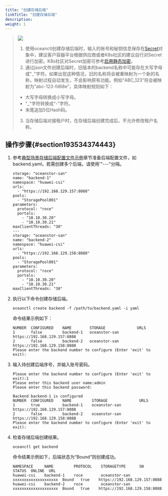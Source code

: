 ```yaml
---
title: "创建存储后端"
linkTitle: "创建存储后端"
description: 
weight: 1
---
```


>![](/css-docs/public_sys-resources/zh-cn/icon-note.gif)  
>1.  使用oceanctl创建存储后端时，输入的账号和秘钥信息保存在[Secret](https://kubernetes.io/zh-cn/docs/concepts/configuration/secret/)对象中，建议客户容器平台根据供应商或者K8s社区的建议自行对Secret进行加密。K8s社区对Secret加密可参考[启用静态加密](https://kubernetes.io/zh-cn/docs/tasks/administer-cluster/encrypt-data/)。
>2.  通过json文件创建后端时，旧版本的backend名称中可能存在大写字母或"\_"字符。如果出现这种情况，旧的名称将会被重映射为一个新的名称，映射过程自动发生，不会影响原有功能。例如“ABC\_123”将会被映射为“abc-123-fd68e”，具体映射规则如下：
>    -   大写字母转换成小写字母。
>    -   "\_"字符转换成“-”字符。
>    -   末尾追加5位Hash码。
>3.  当存储后端对接租户时，在存储后端创建完成后，不允许修改租户名称。

## 操作步骤{#section193534374443}

1.  参考[典型场景存储后端配置文件示例](/docs/storage-backend-management/managing-storage-backends/creating-a-storage-backend/examples-of-storage-backend-configuration-files-in-typical-scenarios)章节准备后端配置文件，如backend.yaml，若需创建多个后端，请使用'"---"分隔。

    ```
    storage: "oceanstor-san"
    name: "backend-1"
    namespace: "huawei-csi"
    urls:
      - "https://192.168.129.157:8088"
    pools:
      - "StoragePool001"
    parameters:
      protocol: "roce"
      portals:
        - "10.10.30.20"
        - "10.10.30.21"
    maxClientThreads: "30"
    ---
    storage: "oceanstor-san"
    name: "backend-2"
    namespace: "huawei-csi"
    urls:
      - "https://192.168.129.158:8088"
    pools:
      - "StoragePool001"
    parameters:
      protocol: "roce"
      portals:
        - "10.10.30.20"
        - "10.10.30.21"
    maxClientThreads: "30"
    ```

2.  执行以下命令创建存储后端。

    ```
    oceanctl create backend -f /path/to/backend.yaml -i yaml
    ```

    命令结果示例如下：

    ```
    NUMBER  CONFIGURED    NAME        STORAGE              URLS                
    1       false         backend-1   oceanstor-san        https://192.168.129.157:8088 
    2       false         backend-2   oceanstor-san        https://192.168.129.158:8088 
    Please enter the backend number to configure (Enter 'exit' to exit):
    ```

3.  输入待创建后端序号，并输入账号密码。

    ```
    Please enter the backend number to configure (Enter 'exit' to exit):1
    Please enter this backend user name:admin
    Please enter this backend password:
    
    Backend backend-1 is configured
    NUMBER  CONFIGURED    NAME         STORAGE              URLS               
    1       true          backend-1    oceanstor-san        https://192.168.129.157:8088 
    2       false         backend-2    oceanstor-san        https://192.168.129.158:8088 
    Please enter the backend number to configure (Enter 'exit' to exit):
    ```

4.  检查存储后端创建结果。

    ```
    oceanctl get backend
    ```

    命令结果示例如下，后端状态为“Bound“则创建成功。

    ```
    NAMESPACE     NAME         PROTOCOL    STORAGETYPE      SN                    STATUS  ONLINE  URL                 
    huawei-csi    backend-1    roce        oceanstor-san    xxxxxxxxxxxxxxxxxxxx  Bound   true    https://192.168.129.157:8088   
    huawei-csi    backend-2    roce        oceanstor-san    xxxxxxxxxxxxxxxxxxxx  Bound   true    https://192.168.129.158:8088   
    ```




